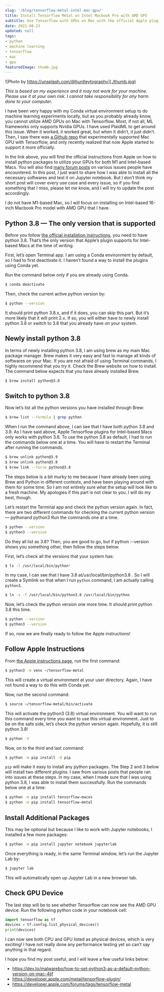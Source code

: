 ```yaml
---
slug: '/blog/tensorflow-metal-intel-mac-gpu/'
title: Install Tensorflow Metal on Intel Macbook Pro with AMD GPU
subtitle: Use Tensorflow with GPUs on Mac with the official Apple plugins.
date: 2021-08-23
updated: null
tags:
- python
- machine learning
- tensorflow
- mac
- gpu
featuredImage: thumb.jpg
---
```


![Photo by https://unsplash.com/@huntleytography](./thumb.jpg)

_This is based on my experience and it may not work for your machine. Please use it at your own risk. I cannot take responsibility for any harm done to your computer._

I have been very happy with my Conda virtual environment setup to do machine learning experiments locally, but as you probably already know, you cannot utilize AMD GPUs on Mac with Tensorflow. Most, if not all, ML frameworks only supports Nvidia GPUs. I have used PlaidML to get around this issue. When it worked, it worked great, but when it didn’t, it just didn’t. Then, I saw there was [a Github repo](https://github.com/apple/tensorflow_macos) that experimentally supported Mac GPU with Tensorflow, and only recently realized that now Apple started to support it more officially.

In the link above, you will find the official instructions from Apple on how to install python packages to utilize your GPUs for both M1 and Intel-based Macs. You will also find [many forum posts](https://developer.apple.com/forums/tags/tensorflow-metal) on various issues people have encountered. In this post, I just want to share how I was able to install all the necessary softwares and test it on Jupyter notebook. But I don’t think my short post will cover every use case and every issue, so if you find something that I miss, please let me know, and I will try to update the post accordingly.

I do not have M1-based Mac, so I will focus on installing on Intel-based 16-inch Macbook Pro model with AMD GPU that I have.

## Python 3.8 — The only version that is supported

Before you follow [the official installation instructions](https://developer.apple.com/metal/tensorflow-plugin/), you need to have python 3.8. That’s the only version that Apple’s plugin supports for Intel-based Macs at the time of writing.

First, let’s open Terminal app. I am using a Conda environment by default, so I had to first deactivate it. I haven’t found a way to install the plugins using Conda yet.

Run the command below only if you are already using Conda.

```bash
$ conda deactivate
```

Then, check the current active python version by:

```bash
$ python --version
```

It should print python 3.8.x, and if it does, you can skip this part. But it’s more likely that it will print 2.x. If so, you will either have to newly install python 3.8 or switch to 3.8 that you already have on your system.

## Newly install python 3.8

In terms of newly installing python 3.8, I am using brew as my main Mac package manager. Brew makes it very easy and fast to manage all kinds of softwares on your Mac. If you are not afraid of using Terminal commands, I highly recommend that you try it. Check the Brew website on how to install. The command below expects that you have already installed Brew.

```bash
$ brew install python@3.8
```

## Switch to python 3.8

Now let’s list all the python versions you have installed through Brew:

```bash
$ brew list --formula | grep python
```

When I run the command above, I can see that I have both python 3.8 and 3.9. As I have said above, Apple Tensorflow plugins for Intel-based Macs only works with python 3.8. To use the python 3.8 as default, I had to run the commands below one at a time. You will have to restart the Terminal after running the commands.

```bash
$ brew unlink python@3.9
$ brew unlink python@3.8
$ brew link --force python@3.8
```

The steps below is a bit murky to me because I have already been using Brew and Python in different contexts, and have been playing around with them for some time. So I am not entirely sure what the setup will look like to a fresh machine. My apologies if this part is not clear to you. I will do my best, though.

Let’s restart the Terminal app and check the python version again. In fact, there are two different commands for checking the current python version — pythonand python3 Run the commands one at a time.

```bash
$ python --version
$ python3 --version
```

Do they all list as 3.8? Then, you are good to go, but if python --version shows you something other, then follow the steps below.

First, let’s check all the versions that your system has:

```bash
$ ls -l /usr/local/bin/python*
```

In my case, I can see that I have 3.8 at/usr/local/bin/python3.8 . So I will create a Symlink so that when I run `python` command, I am actually calling `python3`.

```bash
$ ln -s -f /usr/local/bin/python3.8 /usr/local/bin/python
```

Now, let’s check the python version one more time. It should print python 3.8 this time.

```bash
$ python --version
$ python3 --version
```

If so, now we are finally ready to follow the Apple instructions!

## Follow Apple Instructions

From [the Apple instructions page](https://developer.apple.com/metal/tensorflow-plugin/), run the first command:

```bash
$ python3 -m venv ~/tensorflow-metal
```

This will create a virtual environment at your user directory. Again, I have not found a way to do this with Conda yet.

Now, run the second command:

```bash
$ source ~/tensorflow-metal/bin/activate
```

This will activate the python3 (3.8) virtual environment. You will want to run this command every time you want to use this virtual environment. Just to be on the safe side, let’s check the python version again. Hopefully, it is still python 3.8!

```bash
$ python -V
```

Now, on to the third and last command:

```bash
$ python -m pip install -U pip
```

`pip` will make it easy to install any python packages. The Step 2 and 3 below will install two different plugins. I saw from various posts that people ran into issues at these steps. In my case, when I made sure that I was using python 3.8, I was able to install them successfully. Run the commands below one at a time:

```bash
$ python -m pip install tensorflow-macos
$ python -m pip install tensorflow-metal
```

## Install Additional Packages

This may be optional but because I like to work with Jupyter notebooks, I installed a few more packages:

```bash
$ python -m pip install jupyter notebook jupyterlab
```

Once everything is ready, in the same Terminal window, let’s run the Jupyter Lab by:

```bash
$ jupyter lab
```

This will automatically open up Jupyter Lab in a new browser tab.

## Check GPU Device

The last step will be to see whether Tensorflow can now see the AMD GPU device. Run the following python code in your notebook cell:

```python
import tensorflow as tf
devices = tf.config.list_physical_devices()
print(devices)
```

I can now see both CPU and GPU listed as physical devices, which is very exciting! I have not really done any performance testing yet so can’t say anything in that regard.

I hope you find my post useful, and I will leave a few useful links below:

- https://dev.to/malwarebo/how-to-set-python3-as-a-default-python-version-on-mac-4jjf
- https://developer.apple.com/metal/tensorflow-plugin/
- https://developer.apple.com/forums/tags/tensorflow-metal